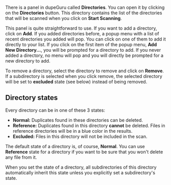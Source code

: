 There is a panel in dupeGuru called **Directories**. You can open it by clicking on the **Directories** button. This directory contains the list of the directories that will be scanned when you click on **Start Scanning**.

This panel is quite straightforward to use. If you want to add a directory, click on **Add**. If you added directories before, a popup menu with a list of recent directories you added will pop. You can click on one of them to add it directly to your list. If you click on the first item of the popup menu, **Add New Directory...**, you will be prompted for a directory to add. If you never added a directory, no menu will pop and you will directly be prompted for a new directory to add.

To remove a directory, select the directory to remove and click on **Remove**. If a subdirectory is selected when you click remove, the selected directory will be set to **excluded** state (see below) instead of being removed.

Directory states
-----

Every directory can be in one of these 3 states:

* **Normal:** Duplicates found in these directories can be deleted.
* **Reference:** Duplicates found in this directory **cannot** be deleted. Files in reference directories will be in a blue color in the results.
* **Excluded:** Files in this directory will not be included in the scan.

The default state of a directory is, of course, **Normal**. You can use **Reference** state for a directory if you want to be sure that you won't delete any file from it.

When you set the state of a directory, all subdirectories of this directory automatically inherit this state unless you explicitly set a subdirectory's state.
